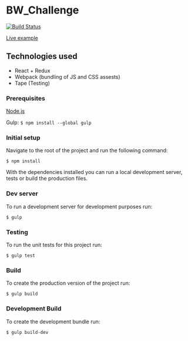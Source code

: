# BW_Challenge

[![Build Status](https://travis-ci.org/adsanderson/BW_Challenge.svg?branch=master)](https://travis-ci.org/adsanderson/BW_Challenge)

[Live example](http://bw-challenge.adamsanderson.co.uk.s3-website-eu-west-1.amazonaws.com/)

## Technologies used

- React + Redux
- Webpack (bundling of JS and CSS assests)
- Tape (Testing)

### Prerequisites

[Node.js](https://nodejs.org)

Gulp: `$ npm install --global gulp`

### Initial setup

Navigate to the root of the project and run the following command:

`$ npm install`

With the dependencies installed you can run a local development server, tests or build the production files.

### Dev server

To run a development server for development purposes run:

`$ gulp`

### Testing

To run the unit tests for this project run:

`$ gulp test`

### Build

To create the production version of the project run:

`$ gulp build`

### Development Build

To create the development bundle run:

`$ gulp build-dev`